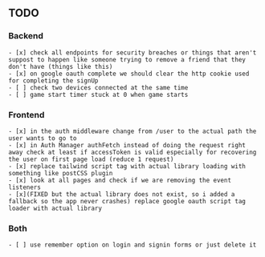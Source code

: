 
## TODO

### Backend
	- [x] check all endpoints for security breaches or things that aren't suppost to happen like someone trying to remove a friend that they don't have (things like this)
	- [x] on google oauth complete we should clear the http cookie used for completing the signUp
	- [ ] check two devices connected at the same time
	- [ ] game start timer stuck at 0 when game starts

### Frontend
	- [x] in the auth middleware change from /user to the actual path the user wants to go to
	- [x] in Auth Manager authFetch instead of doing the request right away check at least if accessToken is valid especially for recovering the user on first page load (reduce 1 request)
	- [x] replace tailwind script tag with actual library loading with something like postCSS plugin
	- [x] look at all pages and check if we are removing the event listeners
	- [x](FIXED but the actual library does not exist, so i added a fallback so the app never crashes) replace google oauth script tag loader with actual library

### Both
	- [ ] use remember option on login and signin forms or just delete it